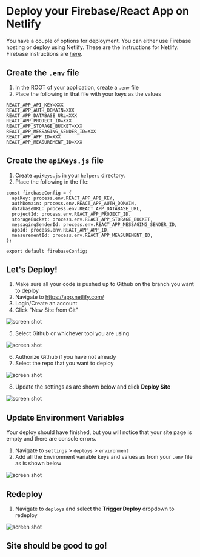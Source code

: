 # Deploy your Firebase/React App on Netlify
You have a couple of options for deployment. You can either use Firebase hosting or deploy using Netlify. These are the instructions for Netlify. Firebase instructions are [here](https://github.com/nss-nightclass-projects/Night-Class-Resources/blob/master/book-3-data-driven-applications/chapters/firebase-deploy.md).


## Create the `.env` file
1. In the ROOT of your application, create a `.env` file
1. Place the following in that file with your keys as the values
```
REACT_APP_API_KEY=XXX
REACT_APP_AUTH_DOMAIN=XXX
REACT_APP_DATABASE_URL=XXX
REACT_APP_PROJECT_ID=XXX
REACT_APP_STORAGE_BUCKET=XXX
REACT_APP_MESSAGING_SENDER_ID=XXX
REACT_APP_APP_ID=XXX
REACT_APP_MEASUREMENT_ID=XXX
```

## Create the `apiKeys.js` file
1. Create `apiKeys.js` in your `helpers` directory.
1. Place the following in the file:
```
const firebaseConfig = {
  apiKey: process.env.REACT_APP_API_KEY,
  authDomain: process.env.REACT_APP_AUTH_DOMAIN,
  databaseURL: process.env.REACT_APP_DATABASE_URL,
  projectId: process.env.REACT_APP_PROJECT_ID,
  storageBucket: process.env.REACT_APP_STORAGE_BUCKET,
  messagingSenderId: process.env.REACT_APP_MESSAGING_SENDER_ID,
  appId: process.env.REACT_APP_APP_ID,
  measurementId: process.env.REACT_APP_MEASUREMENT_ID,
};

export default firebaseConfig;
```

## Let's Deploy!
1. Make sure all your code is pushed up to Github on the branch you want to deploy
1. Navigate to https://app.netlify.com/
1. Login/Create an account
1. Click "New Site from Git"

![screen shot](https://github.com/drteresavasquez/deploy-react-app-with-netlify/blob/main/Screen%20Shot%202020-11-09%20at%208.41.13%20PM.png)

5. Select Github or whichever tool you are using

![screen shot](https://github.com/drteresavasquez/deploy-react-app-with-netlify/blob/main/2.png)

6. Authorize Github if you have not already
7. Select the repo that you want to deploy

![screen shot](https://github.com/drteresavasquez/deploy-react-app-with-netlify/blob/main/3.png)

8. Update the settings as are shown below and click **Deploy Site**

![screen shot](https://github.com/drteresavasquez/deploy-react-app-with-netlify/blob/main/4.png)

## Update Environment Variables
Your deploy should have finished, but you will notice that your site page is empty and there are console errors.

1. Navigate to `settings` > `deploys` > `environment`
1. Add all the Environment variable keys and values as from your `.env` file as is shown below

![screen shot](https://github.com/drteresavasquez/deploy-react-app-with-netlify/blob/main/5.png)

## Redeploy
1. Navigate to `deploys` and select the **Trigger Deploy** dropdown to redeploy

![screen shot](https://github.com/drteresavasquez/deploy-react-app-with-netlify/blob/main/6.png)

## Site should be good to go!
